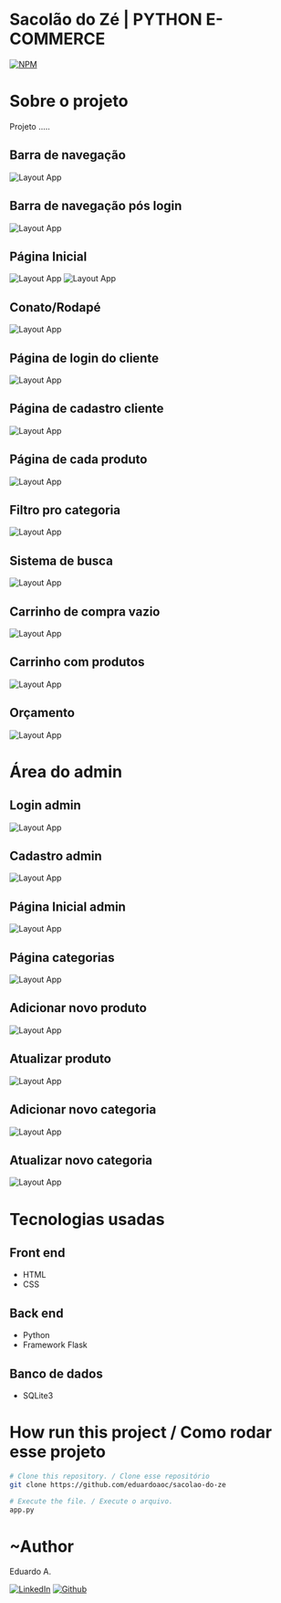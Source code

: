 # Sacolão do Zé | PYTHON E-COMMERCE

[![NPM](https://img.shields.io/npm/l/react)](https://github.com/eduardoaoc/sacolao-do-ze/blob/main/LICENSE) 

# Sobre o projeto
Projeto .....

## Barra de navegação
![Layout App](https://github.com/eduardoaoc/study-flask-ecommerce/blob/main/assets/navbar.jpg/) 

## Barra de navegação pós login
![Layout App](https://github.com/eduardoaoc/study-flask-ecommerce/blob/main/assets/navbar-login.jpg/) 

## Página Inicial
![Layout App](https://github.com/eduardoaoc/study-flask-ecommerce/blob/main/assets/homepage-1.jpg/) 
![Layout App](https://github.com/eduardoaoc/study-flask-ecommerce/blob/main/assets/homepage-2.jpg/) 
## Conato/Rodapé
![Layout App](https://github.com/eduardoaoc/study-flask-ecommerce/blob/main/assets/homepage-3.jpg/) 

## Página de login do cliente
![Layout App](https://github.com/eduardoaoc/study-flask-ecommerce/blob/main/assets/login-cliente.jpg/)

## Página de cadastro cliente
![Layout App](https://github.com/eduardoaoc/study-flask-ecommerce/blob/main/assets/cadastro-cliente.jpg/)
## Página de cada produto 
![Layout App](https://github.com/eduardoaoc/study-flask-ecommerce/blob/main/assets/single-page.jpg/)

## Filtro pro categoria
![Layout App](https://github.com/eduardoaoc/study-flask-ecommerce/blob/main/assets/filtro-por-categoria.jpg/)

## Sistema de busca 
![Layout App](https://github.com/eduardoaoc/study-flask-ecommerce/blob/main/assets/resultados.jpg/)

## Carrinho de compra vazio
![Layout App](https://github.com/eduardoaoc/study-flask-ecommerce/blob/main/assets/carrinho-vazio.jpg/)

## Carrinho com produtos
![Layout App](https://github.com/eduardoaoc/study-flask-ecommerce/blob/main/assets/pagina-carrinho-cheio.jpg/)

## Orçamento 
![Layout App](https://github.com/eduardoaoc/study-flask-ecommerce/blob/main/assets/orçamento.jpg/)

# Área do admin
## Login admin
![Layout App](https://github.com/eduardoaoc/study-flask-ecommerce/blob/main/assets/login-admin.jpg/)

## Cadastro admin
![Layout App](https://github.com/eduardoaoc/sacolao-do-ze/blob/main/assets/admin-cadastro.jpg/)

## Página Inicial admin 
![Layout App](https://github.com/eduardoaoc/sacolao-do-ze/blob/main/assets/admin.jpg/)

## Página categorias
![Layout App](https://github.com/eduardoaoc/sacolao-do-ze/blob/main/assets/admin-categorias.jpg/)

## Adicionar novo produto
![Layout App](https://github.com/eduardoaoc/sacolao-do-ze/blob/main/assets/adc-produto.jpg/)

## Atualizar produto
![Layout App](https://github.com/eduardoaoc/sacolao-do-ze/blob/main/assets/admin-atualizar-produto.jpg/)

## Adicionar novo categoria 
![Layout App](https://github.com/eduardoaoc/sacolao-do-ze/blob/main/assets/admin-adc-categoria.jpg/)
## Atualizar novo categoria 
![Layout App](https://github.com/eduardoaoc/sacolao-do-ze/blob/main/assets/admin-atualizar-categoria.jpg/)



# Tecnologias usadas

## Front end
- HTML
- CSS

## Back end
- Python
- Framework Flask

## Banco de dados
- SQLite3


# How run this project / Como rodar esse projeto

```bash
# Clone this repository. / Clone esse repositório
git clone https://github.com/eduardoaoc/sacolao-do-ze

# Execute the file. / Execute o arquivo.
app.py
```


# ~Author 

Eduardo A.

 [![LinkedIn](https://img.shields.io/badge/LinkedIn-%230077B5.svg?&style=flat-square&logo=linkedin&logoColor=white)](https://www.linkedin.com/in/eduardo-augusto-41436b233/) 
 [![Github](https://img.shields.io/github/followers/eduardoaoc?style=social)](https://github.com/eduardoaoc)